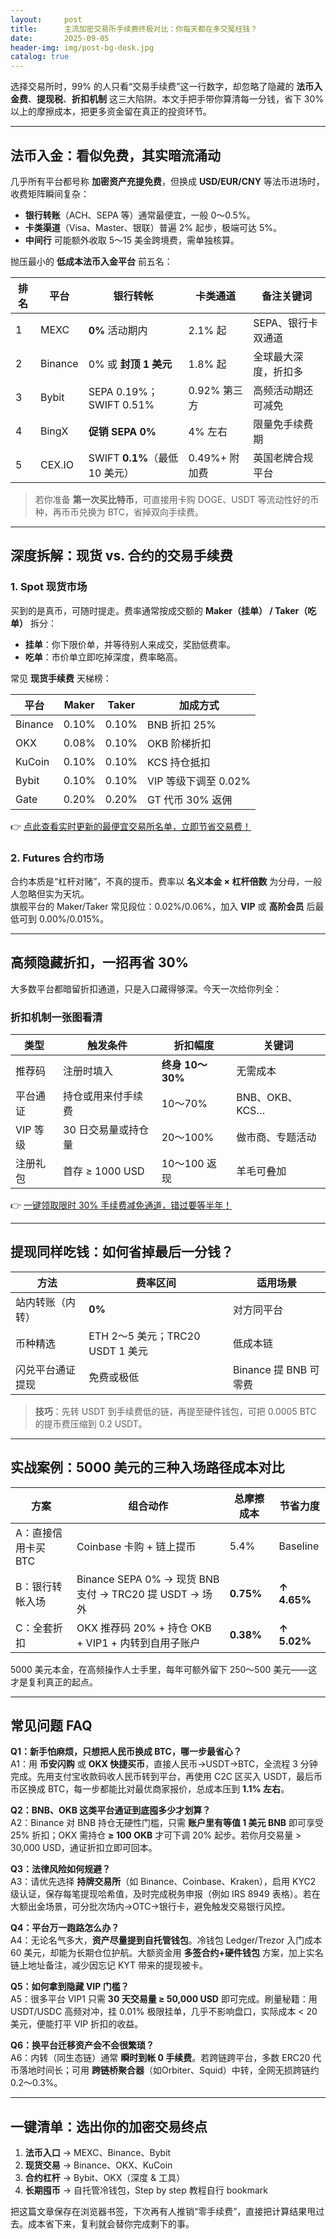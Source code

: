 ```yaml
---
layout:     post
title:      主流加密交易所手续费终极对比：你每天都在多交冤枉钱？
date:       2025-09-05
header-img: img/post-bg-desk.jpg
catalog: true
---
```


选择交易所时，99% 的人只看“交易手续费”这一行数字，却忽略了隐藏的 **法币入金费**、**提现税**、**折扣机制** 这三大陷阱。本文手把手带你算清每一分钱，省下 30% 以上的摩擦成本，把更多资金留在真正的投资环节。

---

## 法币入金：看似免费，其实暗流涌动

几乎所有平台都号称 **加密资产充提免费**，但换成 **USD/EUR/CNY** 等法币进场时，收费矩阵瞬间复杂：

- **银行转账**（ACH、SEPA 等）通常最便宜，一般 0～0.5%。  
- **卡类渠道**（Visa、Master、银联）普遍 2% 起步，极端可达 5%。  
- **中间行** 可能额外收取 5～15 美金跨境费，需单独核算。

抛压最小的 **低成本法币入金平台** 前五名：

| 排名 | 平台 | 银行转帐 | 卡类通道 | 备注关键词  
| --- | --- | --- | --- | ---  
| 1 | MEXC | **0%** 活动期内 | 2.1% 起 | SEPA、银行卡双通道  
| 2 | Binance | 0% 或 **封顶 1 美元** | 1.8% 起 | 全球最大深度，折扣多  
| 3 | Bybit | SEPA 0.19%；SWIFT 0.51% | 0.92% 第三方 | 高频活动期还可减免  
| 4 | BingX | **促销 SEPA 0%** | 4% 左右 | 限量免手续费期  
| 5 | CEX.IO | SWIFT **0.1%**（最低 10 美元） | 0.49%+ 附加费 | 英国老牌合规平台  

> 若你准备 **第一次买比特币**，可直接用卡购 DOGE、USDT 等流动性好的币种，再币币兑换为 BTC，省掉双向手续费。

---

## 深度拆解：现货 vs. 合约的交易手续费

### 1. Spot 现货市场  
买到的是真币，可随时提走。费率通常按成交额的 **Maker（挂单） / Taker（吃单）** 拆分：

- **挂单**：你下限价单，并等待别人来成交，奖励低费率。  
- **吃单**：市价单立即吃掉深度，费率略高。

常见 **现货手续费** 天梯榜：

| 平台 | Maker | Taker | 加成方式  
| --- | --- | --- | ---  
| Binance | 0.10% | 0.10% | BNB 折扣 25%  
| OKX | 0.08% | 0.10% | OKB 阶梯折扣  
| KuCoin | 0.10% | 0.10% | KCS 持仓抵扣  
| Bybit | 0.10% | 0.10% | VIP 等级下调至 0.02%  
| Gate | 0.20% | 0.20% | GT 代币 30% 返佣  

👉 [点此查看实时更新的最便宜交易所名单，立即节省交易费！](https://okxdog.com/)

### 2. Futures 合约市场  
合约本质是“杠杆对赌”，不真的提币。费率以 **名义本金 × 杠杆倍数** 为分母，一般人忽略但实为天坑。  
旗舰平台的 Maker/Taker 常见段位：0.02%/0.06%，加入 **VIP** 或 **高阶会员** 后最低可到 0.00%/0.015%。

---

## 高频隐藏折扣，一招再省 30%

大多数平台都暗留折扣通道，只是入口藏得够深。今天一次给你列全：

### 折扣机制一张图看清

| 类型 | 触发条件 | 折扣幅度 | 关键词  
| --- | --- | --- | ---  
| 推荐码 | 注册时填入 | **终身 10～30%** | 无需成本  
| 平台通证 | 持仓或用来付手续费 | 10～70% | BNB、OKB、KCS…  
| VIP 等级 | 30 日交易量或持仓量 | 20～100% | 做市商、专题活动  
| 注册礼包 | 首存 ≥ 1000 USD | $10～$100 返现 | 羊毛可叠加  

👉 [一键领取限时 30% 手续费减免通道，错过要等半年！](https://okxdog.com/)

---

## 提现同样吃钱：如何省掉最后一分钱？

| 方法 | 费率区间 | 适用场景  
| --- | --- | ---  
| 站内转账（内转） | **0%** | 对方同平台  
| 币种精选 | ETH 2～5 美元；TRC20 USDT 1 美元 | 低成本链  
| 闪兑平台通证提现 | 免费或极低 | Binance 提 BNB 可零费  

> **技巧**：先转 USDT 到手续费低的链，再提至硬件钱包，可把 0.0005 BTC 的提币费压缩到 0.2 USDT。

---

## 实战案例：5000 美元的三种入场路径成本对比

| 方案 | 组合动作 | 总摩擦成本 | 节省力度  
| --- | --- | --- | ---  
| A：直接信用卡买 BTC | Coinbase 卡购 + 链上提币 | 5.4% | Baseline  
| B：银行转帐入场 | Binance SEPA 0% → 现货 BNB 支付 → TRC20 提 USDT → 场外 | **0.75%** | **↑ 4.65%**  
| C：全套折扣 | OKX 推荐码 20% + 持仓 OKB + VIP1 + 内转到自用子账户 | **0.38%** | **↑ 5.02%**  

5000 美元本金，在高频操作人士手里，每年可额外留下 250～500 美元——这才是复利真正的起点。

---

## 常见问题 FAQ

**Q1：新手怕麻烦，只想把人民币换成 BTC，哪一步最省心？**  
A1：用 **币安闪购** 或 **OKX 快捷买币**，直接人民币→USDT→BTC，全流程 3 分钟完成。先用支付宝收款码收人民币转到平台，再使用 C2C 区买入 USDT，最后币币区换成 BTC，每一步都能比对最优商家报价，总成本压到 **1.1% 左右**。

**Q2：BNB、OKB 这类平台通证到底囤多少才划算？**  
A2：Binance 对 BNB 持仓无硬性门槛，只需 **账户里有等值 1 美元 BNB** 即可享受 25% 折扣；OKX 需持仓 **≥ 100 OKB** 才可下调 20% 起步。若你月交易量 > 30,000 USD，通证折扣立即可回本。

**Q3：法律风险如何规避？**  
A3：请优先选择 **持牌交易所**（如 Binance、Coinbase、Kraken），启用 KYC2 级认证，保存每笔提现哈希值，及时完成税务申报（例如 IRS 8949 表格）。若在大额出金场景，可分批次场内→OTC→银行卡，避免触发交易银行风控。

**Q4：平台万一跑路怎么办？**  
A4：无论名气多大，**资产尽量提到自托管钱包**。冷钱包 Ledger/Trezor 入门成本 60 美元，却能为长期仓位护航。大额资金用 **多签合约+硬件钱包** 方案，加上实名链上地址备注，减少因忘记 KYT 带来的提现被卡。

**Q5：如何拿到隐藏 VIP 门槛？**  
A5：很多平台 VIP1 只需 **30 天交易量 ≥ 50,000 USD** 即可完成。刷量秘籍：用 USDT/USDC 高频对冲，挂 0.01% 极限挂单，几乎不影响盘口，实际成本 < 20 美元，便能打平 VIP 折扣的收益。

**Q6：换平台迁移资产会不会很繁琐？**  
A6：内转（同生态链）通常 **瞬时到帐 0 手续费**。若跨链跨平台，多数 ERC20 代币落地时间长；可用 **跨链桥聚合器**（如Orbiter、Squid）中转，全网无损跨链约 0.2～0.3%。

---

## 一键清单：选出你的加密交易终点

1. **法币入口** → MEXC、Binance、Bybit  
2. **现货交易** → Binance、OKX、KuCoin  
3. **合约杠杆** → Bybit、OKX（深度 & 工具）  
4. **长期囤币** → 自托管冷钱包，Step by step 教程自行 bookmark  

把这篇文章保存在浏览器书签，下次再有人推销“零手续费”，直接把计算结果甩过去。成本省下来，复利就会替你完成剩下的事。